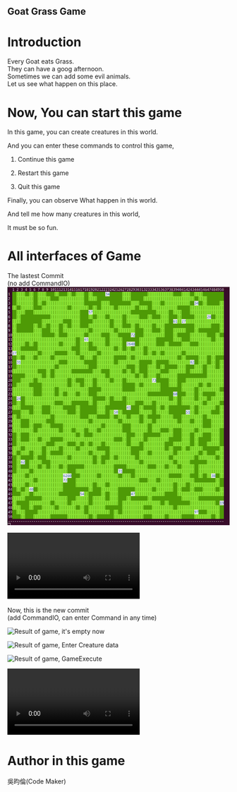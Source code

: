 ## Goat Grass Game    
  
# Introduction  
  
Every Goat eats Grass.  
They can have a goog afternoon.  
Sometimes we can add some evil animals.  
Let us see what happen on this place.  
  
# Now, You can start this game  
  
In this game, you can create creatures in this world.  
  
And you can enter these commands to control this game,  
  
1. Continue this game  
  
2. Restart this game   
  
3. Quit this game 
  
Finally, you can observe What happen in this world.  
  
And tell me how many creatures in this world,  
  
It must be so fun.  
  
# All interfaces of Game  
  
The lastest Commit  
(no add CommandIO)  
![Result of game](./Result_Picture/Screenshot_result.png)  
  
![Result video of game](./Result_Video/First_Commit.mp4)  
  
Now, this is the new commit   
(add CommandIO, can enter Command in any time)  

![Result of game, it's empty now](./Result/World_Empty.png)  
  
![Result of game, Enter Creature data](./Result/Enter_Data.png)  
  
![Result of game, GameExecute](./Result/Game_Execute.png)  
  
![Result video of new commit](./Result_Video/Second_Commit.mp4)


# Author in this game  
吳昀倫(Code Maker)  

